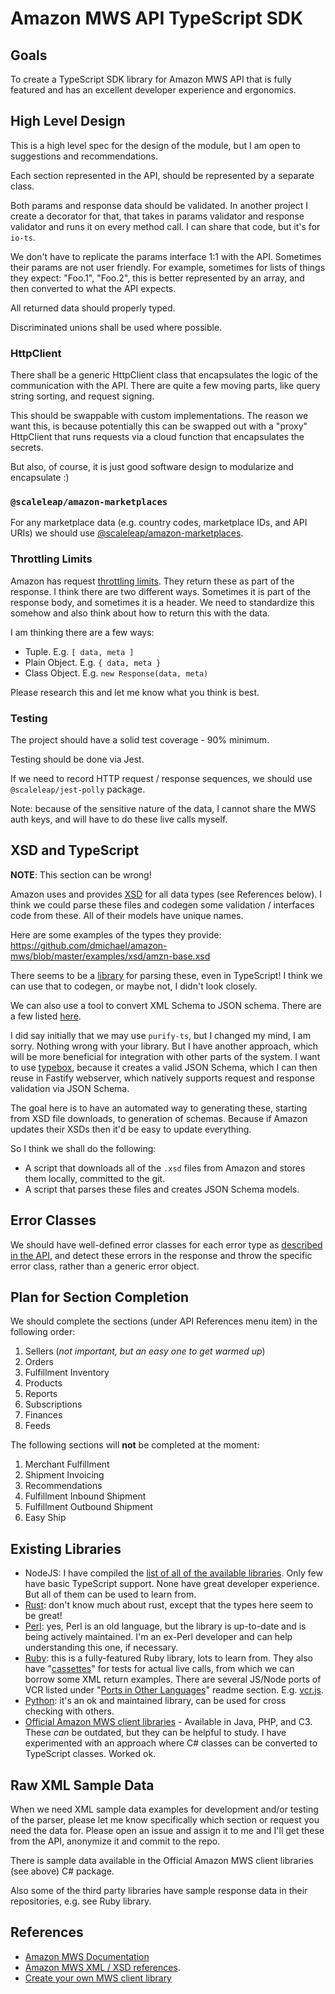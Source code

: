 # Amazon MWS API TypeScript SDK

## Goals

To create a TypeScript SDK library for Amazon MWS API that is fully featured and has an excellent developer experience and ergonomics.

## High Level Design

This is a high level spec for the design of the module, but I am open to suggestions and recommendations.

Each section represented in the API, should be represented by a separate class.

Both params and response data should be validated. In another project I create a decorator for that, that takes in params validator and response validator and runs it on every method call. I can share that code, but it's for `io-ts`.

We don't have to replicate the params interface 1:1 with the API. Sometimes their params are not user friendly. For example, sometimes for lists of things they expect: "Foo.1", "Foo.2", this is better represented by an array, and then converted to what the API expects.

All returned data should properly typed.

Discriminated unions shall be used where possible.

### HttpClient

There shall be a generic HttpClient class that encapsulates the logic of the communication with the API. There are quite a few moving parts, like query string sorting, and request signing.

This should be swappable with custom implementations. The reason we want this, is because potentially this can be swapped out with a "proxy" HttpClient that runs requests via a cloud function that encapsulates the secrets.

But also, of course, it is just good software design to modularize and encapsulate :)

### `@scaleleap/amazon-marketplaces`

For any marketplace data (e.g. country codes, marketplace IDs, and API URIs) we should use
[@scaleleap/amazon-marketplaces](https://github.com/ScaleLeap/amazon-marketplaces).

### Throttling Limits

Amazon has request [throttling limits](http://docs.developer.amazonservices.com/en_CA/dev_guide/DG_Throttling.html). They return these as part of the response. I think there are two different ways. Sometimes it is part of the response body, and sometimes it is a header. We need to standardize this somehow and also think about how to return this with the data.

I am thinking there are a few ways:

* Tuple. E.g. `[ data, meta ]`
* Plain Object. E.g. `{ data, meta }`
* Class Object. E.g. `new Response(data, meta)`

Please research this and let me know what you think is best.

### Testing

The project should have a solid test coverage - 90% minimum.

Testing should be done via Jest.

If we need to record HTTP request / response sequences, we should use `@scaleleap/jest-polly` package.

Note: because of the sensitive nature of the data, I cannot share the MWS auth keys, and will have to do these live calls myself.

## XSD and TypeScript

**NOTE**: This section can be wrong!

Amazon uses and provides [XSD](https://www.w3.org/TR/xmlschema11-2/#built-in-datatypes) for all data types (see References below). I think we could parse these files and codegen some validation / interfaces code from these. All of their models have unique names.

Here are some examples of the types they provide: https://github.com/dmichael/amazon-mws/blob/master/examples/xsd/amzn-base.xsd

There seems to be a [library](https://github.com/khusamov/wsdl-xsd-parser) for parsing these, even in TypeScript! I think we can use that to codegen, or maybe not, I didn't look closely.

We can also use a tool to convert XML Schema to JSON schema. There are a few listed [here](https://stackoverflow.com/questions/3922026/generate-json-schema-from-xml-schema-xsd).

I did say initially that we may use `purify-ts`, but I changed my mind, I am sorry. Nothing wrong with your library. But I have another approach, which will be more beneficial for integration with other parts of the system. I want to use [typebox](https://github.com/sinclairzx81/typebox), because it creates a valid JSON Schema, which I can then reuse in Fastify webserver, which natively supports request and response validation via JSON Schema.

The goal here is to have an automated way to generating these, starting from XSD file downloads, to generation of schemas. Because if Amazon updates their XSDs then it'd be easy to update everything.

So I think we shall do the following:

* A script that downloads all of the `.xsd` files from Amazon and stores them locally, committed to the git.
* A script that parses these files and creates JSON Schema models.

## Error Classes

We should have well-defined error classes for each error type as [described in the API](http://docs.developer.amazonservices.com/en_CA/dev_guide/DG_Errors.html), and detect these errors in the response and throw the specific error class, rather than a generic error object.

## Plan for Section Completion

We should complete the sections (under API References menu item) in the following order:

1. Sellers (*not important, but an easy one to get warmed up*)
2. Orders
3. Fulfillment Inventory
4. Products
5. Reports
6. Subscriptions
7. Finances
8. Feeds

The following sections will **not** be completed at the moment:

1. Merchant Fulfillment
2. Shipment Invoicing
3. Recommendations
4. Fulfillment Inbound Shipment
5. Fulfillment Outbound Shipment
6. Easy Ship

## Existing Libraries

* NodeJS: I have compiled the [list of all of the available libraries](https://docs.google.com/spreadsheets/d/1IC4X_tDygVEXbHhoFsugWmifksCRGjSoIDELpG8KXoI/edit#gid=0). Only few have basic TypeScript support. None have great developer experience. But all of them can be used to learn from.
* [Rust](https://github.com/fluxxu/mws-rs): don't know much about rust, except that the types here seem to be great!
* [Perl](https://github.com/interchange/Amazon-MWS): yes, Perl is an old language, but the library is up-to-date and is being actively maintained. I'm an ex-Perl developer and can help understanding this one, if necessary.
* [Ruby](https://github.com/hakanensari/peddler): this is a fully-featured Ruby library, lots to learn from. They also have "[cassettes](https://github.com/hakanensari/peddler/tree/master/test/vcr_cassettes)" for tests for actual live calls, from which we can borrow some XML return examples. There are several JS/Node ports of VCR listed under "[Ports in Other Languages](https://github.com/vcr/vcr)" readme section. E.g. [vcr.js](https://github.com/elcuervo/vcr.js).
* [Python](https://github.com/python-amazon-mws/python-amazon-mws): it's an ok and maintained library, can be used for cross checking with others.
* [Official Amazon MWS client libraries](https://developer.amazonservices.com/tools) - Available in Java, PHP, and C3. These *can* be outdated, but they can be helpful to study. I have experimented with an approach where C# classes can be converted to TypeScript classes. Worked ok.

## Raw XML Sample Data

When we need XML sample data examples for development and/or testing of the parser, please let me know specifically which section or request you need the data for. Please open an issue and assign it to me and I'll get these from the API, anonymize it and commit to the repo.

There is sample data available in the Official Amazon MWS client libraries (see above) C# package.

Also some of the third party libraries have sample response data in their repositories, e.g. see Ruby library.

## References

* [Amazon MWS Documentation](https://developer.amazonservices.ca/gp/mws/docs.html)
* [Amazon MWS XML / XSD references](https://images-na.ssl-images-amazon.com/images/G/01/rainier/help/XML_Documentation_Intl.pdf).
* [Create your own MWS client library](http://docs.developer.amazonservices.com/en_CA/dev_guide/DG_ClientLibraries.html)
